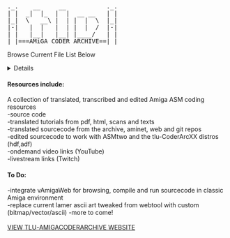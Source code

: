 <pre>
._.    __     __           ._.
| |  _|  |_  |  |  __ __   | |
|_|  \   __\ |  | |  |  \  |_|
|-|   |  |   |  | |  |  /  |-|
| |   |__|   |__| |____/   | |
|_|===AMiGA CODER ARCHIVE==|_|                                                                                                                         
</pre>

Browse Current File List Below
<details>
<pre>

tlu-AmigaCoderArchive
13 items
xxx,xxx files
4.65GB
27/2/2025, 13:40
	
	>/
	ADF
	10 items
	8.1MB
	27/2/2025, 13:40
	
		>/
		ACU-Utilities20TEST.adf
		901 KB
		12/3/2024, 22:52
		
		Amiga ROM Kern...y Publishing).adf
		901 KB
		24/12/1996, 23:32
		
		Amiga ROM Kern...y Publishing).adf
		901 KB
		24/12/1996, 23:32
		
		LSD Hardware R....3 (19xx)(LSD).adf
		901 KB
		16/5/2001, 20:33
		
		tlu-asmtwoV2.adf
		901 KB
		25/7/2024, 20:31
		
		tlu-DemoStuff.adf
		901 KB
		26/2/2024, 22:37
		
		tlu-DemoStuff-BKP.adf
		901 KB
		21/2/2024, 00:55
		
		tlu-DemoStuff-BKP(OLD).adf
		901 KB
		25/1/2024, 16:55
		
		tlu-startest01
		2 KB
		19/2/2024, 21:42
		
		Vermin-CodersHeavenTooldisk.adf
		901 KB
		19/2/2024, 21:41
		/<
	
	ASMCourse
	7 items
	7,273 files
	1.06GB
	27/2/2025, 13:40
		
		>/
		ASMSkool
		21 items
		662 files
		793.2MB
		27/2/2025, 13:40
		
		DataSchool-ASMCourse
		9 items
		37 files
		12.1MB
		27/2/2025, 13:41
		
		FunxPhoenix-ASMCourse
		18 items
		2,759 files
		183.8MB
		27/2/2025, 13:41
		
		howtocode7
		1 item
		61 files
		713KB
		27/2/2025, 13:41
		
		jel-yt_tutos_amiga
		12 items
		92 files
		4.2MB
		27/2/2025, 13:41
		
		RamJam-ASMCourse
		6 items
		3,469 files
		62MB
		27/2/2025, 13:41
		
		Tutos_asm
		52 items
		192 files
		5.4MB
		27/2/2025, 13:41
		/<

	Demomakers
	2 items
	986 files
	107.1MB
	13/5/2025, 23:07
	
		>/
		DemoManiac
		7 items
		508 files
		17.1MB
		27/2/2025, 13:41
			
			>/
			Decca-DM-Fonts-202404.lha
			20 KB
			13/7/2024, 01:46
			
			DemoManiac218
			16 items
			253 files
			4.1MB
			27/2/2025, 13:42
				
				>/
				DemoManiac
				339 bytes
				22/3/2018, 04:13
				
				DemoManiac.info
				792 bytes
				3/9/1992, 02:25
				
				DemoManiacDev
				7 items
				66 files
				807KB
				27/2/2025, 13:42
					
					>/
					DemoManiacDev
					69 bytes
					21/1/2024, 02:46
					
					DemoManiacDev.info
					802 bytes
					21/1/2024, 02:46
					
					devpac
					11 items
					270KB
					27/2/2025, 13:42
						
						>/
						Devpac
						40 KB
						2/9/1992, 23:06
						
						Devpac.info
						831 bytes
						7/1/1994, 01:23
						
						Devpac.prefs
						513 bytes
						2/1/1994, 11:20
						
						g.opts
						513 bytes
						14/10/2006, 22:50
						
						GenAm
						41 KB
						14/10/2006, 22:50
						
						GenAm.opts
						65 bytes
						24/9/1993, 04:41
						
						GenAm.opts.info
						450 bytes
						7/1/1994, 01:23
						
						genam3
						64 KB
						2/9/1992, 23:05
						
						genim3
						64 KB
						2/9/1992, 23:05
						
						MonAm
						28 KB
						14/10/2006, 22:50
						
						MonAm.prefs
						84 bytes
						31/12/1993, 04:02
						</
					
					devpac.info
					632 bytes
					21/1/2024, 01:14
					
					readme.txt
					437 bytes
					21/1/2024, 02:54
					
					src
					37 items
					48 files
					516KB
					27/2/2025, 13:42
						
						>/
						AnimPlay.asm
						14 KB
						21/1/2024, 01:45
						
						CircleWipe.S
						10 KB
						21/1/2024, 02:48
						
						cube_dat.asm
						710 bytes
						8/1/1994, 11:19
						
						data
						1 item
						27/2/2025, 13:42
						
						data.info
						628 bytes
						21/1/2024, 02:17
						
						Dot-TextRoutine5.S
						14 KB
						2/9/1992, 22:27
						
						ExpPrint.asm
						11 KB
						3/5/1994, 08:54
						
						fadein.asm
						4 KB
						7/1/1994,22:24
						
						FONT.asm
						2 KB
						27/2/1994, 00:59
						
						g.opts
						513 bytes
						14/10/2006, 22:50
						
						GenAm
						41 KB
						14/10/2006, 22:50
						
						GenAm.opts
						65 bytes
						24/9/1993, 04:41
						
						GenAm.opts.info
						450 bytes
						7/1/1994, 01:23
						
						genim3
						64 KB
						2/9/1992, 23:05
						
						GlenzVector.ASM
						24 KB
						14/5/1994, 06:02
						
						HorScroll.asm
						9 KB
						15/5/1994, 05:40
						
						Include
						2 items
						27/2/2025, 13:42
						
						Include.info
						628 bytes
						20/1/2024, 22:34
						
						LineWipe.asm
						8 KB
						6/5/1994, 01:37
						
						LineWipe.dm
						8 KB
						30/1/1993, 05:50
						
						NewShowGraphic.asm
						4 KB
						14/4/1994, 05:17
						
						PlaneWipe.dm
						10 KB
						15/5/1994, 05:09
						
						PlatesWipe.asm
						10 KB
						29/4/1994, 05:38
						
						Print.asm
						3 KB
						16/3/1994, 22:41
						
						ProRunnerV2.asm
						43 KB
						19/2/1994, 04:26
						
						SinusWipes.asm
						12 KB
						20/5/1994, 01:37
						
						SlimeTab
						2 KB
						30/1/1993, 05:37
						
						SlimeWipe.asm
						8 KB
						2/5/1994, 07:16
						
						SlimeWipe.dm
						7 KB
						30/1/1993, 05:38
						
						stars.asm
						8 KB
						21/1/2024, 02:38
						
						testeffect.asm
						2 KB
						21/1/2024, 01:48
						
						Textwriter.asm
						7 KB
						5/5/1994, 01:58
						
						Textwriter2.asm
						6 KB
						15/5/1994, 07:04
						
						TileWipe.asm
						11 KB
						20/5/1994, 01:46
						
						VerScroll.asm
						7/11/1995, 23:01
						9 KB
						
						verticalZoom.asm
						8 KB
						21/1/2024, 02:08
						
						ZoomLines.asm
						10 KB
						21/1/2024, 02:07
						</
					
					src.info
					628 bytes
					21/1/2024, 01:14
					>/
					
				DM
				130 KB
				3/11/1995, 06:36
				
				DM_Data
				6 items
				27/2/2025, 13:42
				
				DM_Effects
				41 items
				27/2/2025, 13:42
				
				DM_Replays
				16 items
				27/2/2025, 13:42
				
				DM_Scripts
				2 items
				27/2/2025, 13:42
				
				DOCS
				5 items
				27/2/2025, 13:42
				
				DOCS.info
				900 bytes
				23/3/2018, 09:02
				
				FILE_ID.diz
				531 bytes
				2/9/1992, 22:55
				
				KERN.DM
				17 KB
				3/11/1995, 06:48
				</
			
			DemoManiac-BKP
			16 items
			249 files
			3.9MB
			27/2/2025, 13:41
			
			DemoManiacDev.lha
			367 KB
			21/1/2024, 02:12
			
			font-464x9x3.iff
			584 bytes
			16/7/2024, 01:44
			
			tlu-DemoManiac218-FULL-OLD.lha
			4.3 MB
			14/7/2024, 23:58
			
			tlu-DemoManiac218-FULL.lha
			4.4 MB
			16/7/2024, 12:43
			</
		
		RSIDemomaker
		43 items
		477 files
		90MB
		27/2/2025, 13:42
		/<
	
	Documents
	4 items
	47 files
	200.5MB
	27/2/2025, 13:42
		
		>/
		Big-endian-and-L.ian-768x432.png
		39 KB
		21/7/2024, 21:55
		
		DOC
		2 items
		283KB
		27/2/2025, 13:42
		
		PDF
		21 items
		199.2MB
		27/2/2025, 13:42
		
		TXT
		19 items
		950KB
		24/05/2025, 19:37
		/<
	
	HDF
	8 items
	431MB
	27/2/2025, 13:42
	
		>/
		ASMSkool.hdf
		268.4 MB
		9/2/2021, 01:28
		
		tlu-CoderArc01-100MB.hdf
		104.9 MB
		16/12/2024, 16:50
		
		tlu-CoderArc01.hdf
		26.2 MB
		10/12/2024, 20:43
		
		tlu-CoderArc02.hdf
		6.3 MB
		14/1/2024, 04:40
		
		tlu-CoderArc03-BKP.hdf
		6.3 MB
		13/1/2024, 22:09
		
		tlu-CoderArc03.hdf
		6.3 MB
		13/1/2024, 21:33
		
		tlu-DemoMakers01-BKP.hdf
		6.3 MB
		22/1/2024, 12:30
		
		tlu-DemoMakers01.hdf
		6.3 MB
		25/1/2024, 23:01
		/<
	
	Magazines
	2 items
	1,094 files
	1.43GB
	27/2/2025, 13:42
		
		>/
		AmigaNewsTech
		33 items
		911 files
		1.22GB
		27/2/2025, 13:42
		
		CUAmiga
		1 item
		182 files
		204.6MB
		27/2/2025, 13:42
		/<
	
	SourceCodeVARIOUS
	65 items
	12,620 files
	1.2GB
	27/2/2025, 13:42
	
		>/
		Abyss
		3 items
		27/2/2025, 13:42
		
		addictwintroTEST.s
		30 KB
		30/12/2023, 13:32
		
		Agile
		2 items
		27/2/2025, 13:42
		
		Alpine9000-amiga_examples
		38 items
		27/2/2025, 13:42
		
		Alpine9000-amiga_examples.zip
		32.7 MB
		22/7/2024, 19:57
		
		AmgaShopper23ASM.txt
		16 KB
		14/5/2022, 21:09
		
		amiga-pjz-sax-offender-master
		16 items
		27/2/2025, 13:42
		
		amiga-pjz-sax-offender-master.zip
		144.4 MB
		13/8/2024, 11:45
		
		amiga-realtime3d-master
		8 items
		27/2/2025, 13:43
		
		amiga-realtime3d-master.lha
		342 KB
		4/12/2024, 15:46
		
		amiga-realtime3d-master.zip
		364 KB
		4/12/2024, 14:03
		
		Amiga-rkm-hrm-..perListExample.s
		2 KB
		22/7/2024, 18:18
		
		AmigaCodersClub
		3 items
		27/2/2025, 13:43
		
		AmigaDemo_the_crows-master
		31 items
		27/2/2025, 13:43
		
		AmigaDemo_the_crows-master.zip
		1 MB
		1/1/2024, 22:55
		
		AmigaNewsTech
		13 items
		27/2/2025, 13:43
		
		AmigaNewsTech...-RGBPLASMA.txt
		8 KB
		10/10/2022, 21:33
		
		Bronx
		2 items
		27/2/2025, 13:43
		
		clsintro2ab
		14 items
		27/2/2025, 13:43
		
		Copperbars
		2 items
		27/2/2025, 13:43
		
		cp2
		12 items
		27/2/2025, 13:43
		
		cracktro
		10 items
		27/2/2025, 13:43
		
		Cracktro4k
		3 items
		27/2/2025, 13:43
		
		cracktro4k.lha
		22 KB
		12/2/2021, 13:41
		
		Crystal
		2 items
		27/2/2025, 13:43
		
		CUAmiga
		1 item
		27/2/2025, 13:43
		
		Cydonia
		2 items
		27/2/2025, 13:43
		
		Desire
		2 items
		27/2/2025, 13:43
		
		FCIntroSRC.lha
		1.1 MB
		24/1/2024, 15:46
		
		FullContactIntro
		12 items
		27/2/2025, 13:44
		
		FullContactIntro.lha
		1.1 MB
		10/12/2024, 20:10
		
		FullContactIntro.zip
		1.1 MB
		24/1/2024, 15:38
		
		Germanix
		3 items
		27/2/2025, 13:44
		
		Ghostown
		2 items
		27/2/2025, 13:44
		
		gidouin-amiga-stuff-master
		4 items
		27/2/2025, 13:44
		
		gidouin-amiga-stuff-master.lha
		128 KB
		4/12/2024, 16:03
		
		gidouin-amiga-stuff-master.zip
		131 KB
		3/12/2024, 22:50
		
		Hoodlum
		2 items
		27/2/2025, 13:44
		
		hukka-amiga-src-main
		12 items
		27/2/2025, 13:44
		
		hukka-amiga-src-main.zip
		3.2 MB
		21/8/2024, 19:51
		
		JimPowerIntro.zip
		446 KB
		24/1/2024, 16:02
		
		Lightforce
		2 items
		27/2/2025, 13:44
		
		Mandarine
		2 items
		27/2/2025, 13:44
		
		MyAmigalntros-master
		7 items
		27/2/2025, 13:44
		
		Oxygene
		2 items
		27/2/2025, 13:44
		
		Oxyron
		2 items
		27/2/2025, 13:44
		
		pchalamet
		7 items
		27/2/2025, 13:44
		
		pchalamet-amig...ources-master.zip
		2.3 MB
		28/2/2024, 10:30
		
		Ramjam_Corso_SRC.lha
		2.7 MB
		1/1/2024, 21:28
		
		Reaktor
		1 item
		27/2/2025, 13:44
		
		RGB_Plasma 2.s
		4 KB
		10/10/2022, 21:13
		
		RGB_Plasma.s
		4 KB
		10/10/2022, 21:13
		
		RSIDemomakerSRC
		9 items
		27/2/2025, 13:44
		
		SAVDATA2(smallintro)
		6 KB
		18/2/2024, 23:09
		
		sinescroll.zip
		122 KB
		15/2/2021, 11:37
		
		snow.zip
		28 KB
		24/1/2024, 15:38
		
		Spaceballs
		2 items
		27/2/2025, 13:44
		
		SpaceballsEphedrina
		3 items
		27/2/2025, 13:44
		
		src-crows.lha
		1 MB
		1/1/2024, 22:56
		
		StashOfCode
		13 items
		27/2/2025, 13:44
		
		StashOfCode-CodeCracktro.txt
		38 KB
		28/10/2022, 15:39
		
		StashOfCode-ScoopexTwoASM.txt
		44 KB
		28/10/2022, 15:39
		
		SyncDreamdealersTSB
		2 items
		27/2/2025, 13:44
		
		TheElectronicKnights
		2 items
		27/2/2025, 13:44
		
		TRSi
		4 items
		27/2/2025, 13:44
		/<
</pre>
</details>

<h4>Resources include:</h4>
A collection of translated, transcribed and edited Amiga ASM coding resources</br>
-source code </br>
-translated tutorials from pdf, html, scans and texts </br>
-translated sourcecode from the archive, aminet, web and git repos </br>
-edited sourcecode to work with ASMtwo and the tlu-CoderArcXX distros (hdf,adf) </br>
-ondemand video links (YouTube) </br>
-livestream links (Twitch) </br>
<h4>To Do:</h4>
-integrate vAmigaWeb for browsing, compile and run sourcecode in classic Amiga environment </br>
-replace current lamer ascii art tweaked from webtool with custom (bitmap/vector/ascii)
-more to come!
<br>
<br>
<a href="https://wearetlu.github.io/tlu-AmigaCoderArchive/" target="_blank">
VIEW TLU-AMIGACODERARCHIVE WEBSITE
</a>
